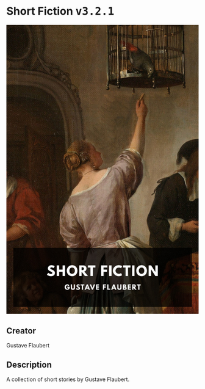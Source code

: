 
# Short Fiction <kbd>v3.2.1</kbd>

<center>
  <img src="./cover-1024.jpg"/>
</center>

## Creator
Gustave Flaubert

## Description
A collection of short stories by Gustave Flaubert.
